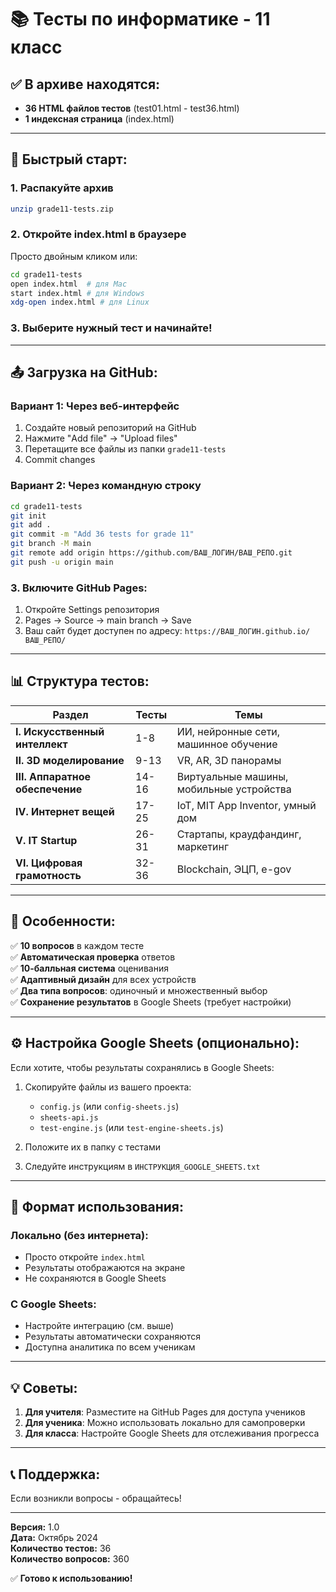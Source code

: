 # 📚 Тесты по информатике - 11 класс

## ✅ В архиве находятся:

- **36 HTML файлов тестов** (test01.html - test36.html)
- **1 индексная страница** (index.html)

---

## 🚀 Быстрый старт:

### 1. Распакуйте архив
```bash
unzip grade11-tests.zip
```

### 2. Откройте index.html в браузере
Просто двойным кликом или:
```bash
cd grade11-tests
open index.html  # для Mac
start index.html # для Windows
xdg-open index.html # для Linux
```

### 3. Выберите нужный тест и начинайте!

---

## 📤 Загрузка на GitHub:

### Вариант 1: Через веб-интерфейс
1. Создайте новый репозиторий на GitHub
2. Нажмите "Add file" → "Upload files"
3. Перетащите все файлы из папки `grade11-tests`
4. Commit changes

### Вариант 2: Через командную строку
```bash
cd grade11-tests
git init
git add .
git commit -m "Add 36 tests for grade 11"
git branch -M main
git remote add origin https://github.com/ВАШ_ЛОГИН/ВАШ_РЕПО.git
git push -u origin main
```

### 3. Включите GitHub Pages:
1. Откройте Settings репозитория
2. Pages → Source → main branch → Save
3. Ваш сайт будет доступен по адресу:
   `https://ВАШ_ЛОГИН.github.io/ВАШ_РЕПО/`

---

## 📊 Структура тестов:

| Раздел | Тесты | Темы |
|--------|-------|------|
| **I. Искусственный интеллект** | 1-8 | ИИ, нейронные сети, машинное обучение |
| **II. 3D моделирование** | 9-13 | VR, AR, 3D панорамы |
| **III. Аппаратное обеспечение** | 14-16 | Виртуальные машины, мобильные устройства |
| **IV. Интернет вещей** | 17-25 | IoT, MIT App Inventor, умный дом |
| **V. IT Startup** | 26-31 | Стартапы, краудфандинг, маркетинг |
| **VI. Цифровая грамотность** | 32-36 | Blockchain, ЭЦП, e-gov |

---

## 🎯 Особенности:

✅ **10 вопросов** в каждом тесте  
✅ **Автоматическая проверка** ответов  
✅ **10-балльная система** оценивания  
✅ **Адаптивный дизайн** для всех устройств  
✅ **Два типа вопросов**: одиночный и множественный выбор  
✅ **Сохранение результатов** в Google Sheets (требует настройки)

---

## ⚙️ Настройка Google Sheets (опционально):

Если хотите, чтобы результаты сохранялись в Google Sheets:

1. Скопируйте файлы из вашего проекта:
   - `config.js` (или `config-sheets.js`)
   - `sheets-api.js`
   - `test-engine.js` (или `test-engine-sheets.js`)

2. Положите их в папку с тестами

3. Следуйте инструкциям в `ИНСТРУКЦИЯ_GOOGLE_SHEETS.txt`

---

## 📝 Формат использования:

### Локально (без интернета):
- Просто откройте `index.html`
- Результаты отображаются на экране
- Не сохраняются в Google Sheets

### С Google Sheets:
- Настройте интеграцию (см. выше)
- Результаты автоматически сохраняются
- Доступна аналитика по всем ученикам

---

## 💡 Советы:

1. **Для учителя**: Разместите на GitHub Pages для доступа учеников
2. **Для ученика**: Можно использовать локально для самопроверки
3. **Для класса**: Настройте Google Sheets для отслеживания прогресса

---

## 📞 Поддержка:

Если возникли вопросы - обращайтесь!

---

**Версия:** 1.0  
**Дата:** Октябрь 2024  
**Количество тестов:** 36  
**Количество вопросов:** 360

✅ **Готово к использованию!**
